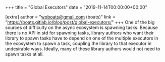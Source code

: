 +++
title = "Global Executors"
date = "2019-11-14T00:00:00+00:00"

[extra]
author = "woboats@gmail.com (boats)"
link = "https://boats.gitlab.io/blog/post/global-executors/"
+++
One of the big sources of difficulty on the async ecosystem is spawning tasks. Because there is no API in std for spawning tasks, library authors who want their library to spawn tasks have to depend on one of the multiple executors in the ecosystem to spawn a task, coupling the library to that executor in undesirable ways.
Ideally, many of these library authors would not need to spawn tasks at all.